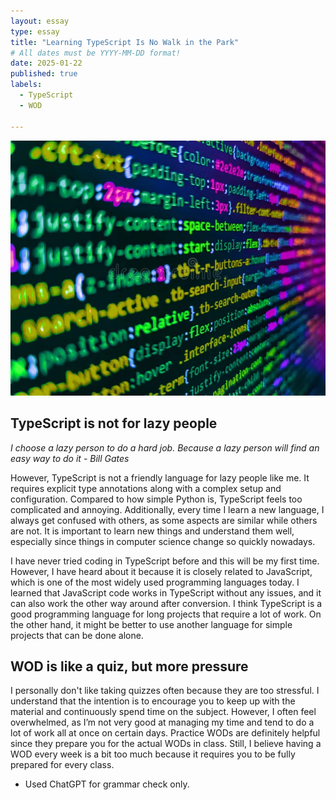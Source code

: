 ```yaml
---
layout: essay
type: essay
title: "Learning TypeScript Is No Walk in the Park"
# All dates must be YYYY-MM-DD format!
date: 2025-01-22
published: true
labels:
  - TypeScript
  - WOD

---
```


<img class="img-fluid" src="../img/typescript.webp">

## TypeScript is not for lazy people

*I choose a lazy person to do a hard job. Because a lazy person will find an easy way to do it - 
Bill Gates*

However, TypeScript is not a friendly language for lazy people like me. It requires explicit type annotations along with a complex setup and configuration. Compared to how simple Python is, TypeScript feels too complicated and annoying. Additionally, every time I learn a new language, I always get confused with others, as some aspects are similar while others are not. It is important to learn new things and understand them well, especially since things in computer science change so quickly nowadays.

I have never tried coding in TypeScript before and this will be my first time. However, I have heard about it because it is closely related to JavaScript, which is one of the most widely used programming languages today. I learned that JavaScript code works in TypeScript without any issues, and it can also work the other way around after conversion. I think TypeScript is a good programming language for long projects that require a lot of work. On the other hand, it might be better to use another language for simple projects that can be done alone.

## WOD is like a quiz, but more pressure

I personally don't like taking quizzes often because they are too stressful. I understand that the intention is to encourage you to keep up with the material and continuously spend time on the subject. However, I often feel overwhelmed, as I’m not very good at managing my time and tend to do a lot of work all at once on certain days. Practice WODs are definitely helpful since they prepare you for the actual WODs in class. Still, I believe having a WOD every week is a bit too much because it requires you to be fully prepared for every class.

- Used ChatGPT for grammar check only.
